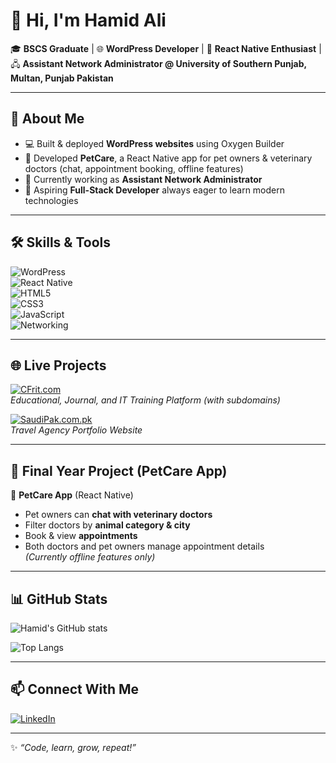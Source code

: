 # 👋 Hi, I'm Hamid Ali  

🎓 **BSCS Graduate** | 🌐 **WordPress Developer** | 📱 **React Native Enthusiast** | 🖧 **Assistant Network Administrator @ University of Southern Punjab, Multan, Punjab  Pakistan**  

---

## 🚀 About Me  
- 💻 Built & deployed **WordPress websites** using Oxygen Builder  
- 📱 Developed **PetCare**, a React Native app for pet owners & veterinary doctors (chat, appointment booking, offline features)  
- 🎯 Currently working as **Assistant Network Administrator**  
- 🌱 Aspiring **Full-Stack Developer** always eager to learn modern technologies  

---

## 🛠️ Skills & Tools  
![WordPress](https://img.shields.io/badge/WordPress-21759B?style=for-the-badge&logo=wordpress&logoColor=white)  
![React Native](https://img.shields.io/badge/React_Native-20232A?style=for-the-badge&logo=react&logoColor=61DAFB)  
![HTML5](https://img.shields.io/badge/HTML5-E34F26?style=for-the-badge&logo=html5&logoColor=white)  
![CSS3](https://img.shields.io/badge/CSS3-1572B6?style=for-the-badge&logo=css3&logoColor=white)  
![JavaScript](https://img.shields.io/badge/JavaScript-F7DF1E?style=for-the-badge&logo=javascript&logoColor=black)  
![Networking](https://img.shields.io/badge/Networking-005571?style=for-the-badge&logo=cisco&logoColor=white)  

---

## 🌐 Live Projects  
[![CFrit.com](https://img.shields.io/badge/CFrit.com-Visit-blue?style=for-the-badge&logo=google-chrome&logoColor=white)](https://www.cfrit.com)  
*Educational, Journal, and IT Training Platform (with subdomains)*  

[![SaudiPak.com.pk](https://img.shields.io/badge/SaudiPak.com.pk-Visit-brightgreen?style=for-the-badge&logo=google-chrome&logoColor=white)](https://www.saudipak.com.pk)  
*Travel Agency Portfolio Website*  

---

## 📱 Final Year Project (PetCare App)  
🐾 **PetCare App** (React Native)  
- Pet owners can **chat with veterinary doctors**  
- Filter doctors by **animal category & city**  
- Book & view **appointments**  
- Both doctors and pet owners manage appointment details  
*(Currently offline features only)*  

---

## 📊 GitHub Stats  

![Hamid's GitHub stats](https://github-readme-stats.vercel.app/api?username=sterner_boy&show_icons=true&theme=tokyonight&rank_icon=github)  

![Top Langs](https://github-readme-stats.vercel.app/api/top-langs/?username=sterner_boy&layout=compact&theme=tokyonight)  

---

## 📫 Connect With Me  
[![LinkedIn](https://img.shields.io/badge/LinkedIn-0A66C2?style=for-the-badge&logo=linkedin&logoColor=white)](https://www.linkedin.com/in/hamid-ali-011a65239/)  

---
✨ *“Code, learn, grow, repeat!”*  
